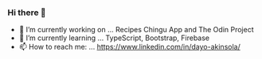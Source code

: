 ### Hi there 👋


- 🔭 I’m currently working on ... Recipes Chingu App and The Odin Project
- 🌱 I’m currently learning ... TypeScript, Bootstrap, Firebase
- 📫 How to reach me: ... https://www.linkedin.com/in/dayo-akinsola/

